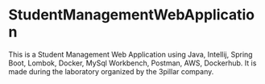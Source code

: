 # StudentManagementWebApplication
This is a Student Management Web Application using Java, Intellij, Spring Boot, Lombok, Docker, MySql Workbench, Postman, AWS, Dockerhub.
It is made during the laboratory organized by the 3pillar company.
